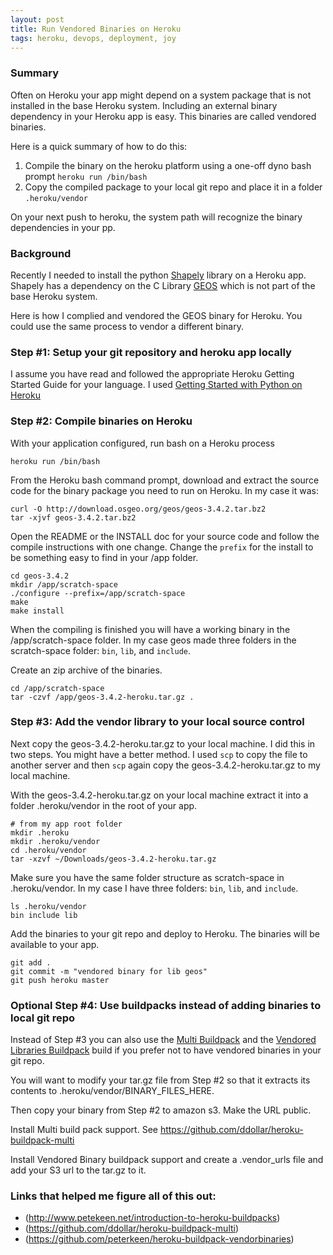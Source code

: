 ```yaml
---
layout: post
title: Run Vendored Binaries on Heroku
tags: heroku, devops, deployment, joy
---
```


### Summary 

Often on Heroku your app might depend on a system package that is not installed in the base Heroku system. Including an external binary dependency in your Heroku app is easy. This binaries are called vendored binaries. 

Here is a quick summary of how to do this:

1. Compile the binary on the heroku platform using a one-off dyno bash prompt ```heroku run /bin/bash```
1. Copy the compiled package to your local git repo and place it in a folder ```.heroku/vendor```

On your next push to heroku, the system path will recognize the binary dependencies in your pp.

### Background

Recently I needed to install the python [Shapely](https://pypi.python.org/pypi/Shapely) library on a Heroku app. Shapely has a dependency on the C Library [GEOS](http://trac.osgeo.org/geos/) which is not part of the base Heroku system. 

Here is how I complied and vendored the GEOS binary for Heroku. You could use the same process to vendor a different binary.


### Step #1: Setup your git repository and heroku app locally

I assume you have read and followed the appropriate Heroku Getting Started Guide for your language. I used [Getting Started with Python on Heroku](https://devcenter.heroku.com/articles/getting-started-with-python)


### Step #2: Compile binaries on Heroku

With your application configured, run bash on a Heroku process

    heroku run /bin/bash

From the Heroku bash command prompt, download and extract the source code for the binary package you need to run on Heroku. In my case it was:

    curl -O http://download.osgeo.org/geos/geos-3.4.2.tar.bz2
    tar -xjvf geos-3.4.2.tar.bz2


Open the README or the INSTALL doc for your source code and follow the compile instructions with one change. Change the `prefix` for the install to be something easy to find in your /app folder.

    cd geos-3.4.2
    mkdir /app/scratch-space
    ./configure --prefix=/app/scratch-space
    make
    make install

When the compiling is finished you will have a working binary in the /app/scratch-space folder. In my case geos made three folders in the scratch-space folder: `bin`, `lib`, and `include`.

Create an zip archive of the binaries. 

    cd /app/scratch-space
    tar -czvf /app/geos-3.4.2-heroku.tar.gz .

### Step #3: Add the vendor library to your local source control 

Next copy the geos-3.4.2-heroku.tar.gz to your local machine. I did this in two steps. You might have a better method. I used `scp` to copy the file to another server and then `scp` again copy the geos-3.4.2-heroku.tar.gz to my local machine. 

With the geos-3.4.2-heroku.tar.gz on your local machine extract it into a folder .heroku/vendor in the root of your app. 


    # from my app root folder
    mkdir .heroku
    mkdir .heroku/vendor
    cd .heroku/vendor
    tar -xzvf ~/Downloads/geos-3.4.2-heroku.tar.gz


Make sure you have the same folder structure as scratch-space in .heroku/vendor. In my case I have three folders: `bin`, `lib`, and `include`.

    ls .heroku/vendor
    bin include lib

Add the binaries to your git repo and deploy to Heroku. The binaries will be available to your app.

    git add .
    git commit -m "vendored binary for lib geos"
    git push heroku master

### Optional Step #4: Use buildpacks instead of adding binaries to local git repo

Instead of Step #3 you can also use the [Multi Buildpack](https://github.com/ddollar/heroku-buildpack-multi) and the [Vendored Libraries Buildpack](https://github.com/peterkeen/heroku-buildpack-vendorbinaries) build if you prefer not to have vendored binaries in your git repo. 

You will want to modify your tar.gz file from Step #2 so that it extracts its contents to .heroku/vendor/BINARY_FILES_HERE. 

Then copy your binary from Step #2 to amazon s3. Make the URL public. 

Install Multi build pack support. See https://github.com/ddollar/heroku-buildpack-multi

Install Vendored Binary buildpack support and create a .vendor_urls file  and add your S3 url to the tar.gz to it. 


### Links that helped me figure all of this out:

* (http://www.petekeen.net/introduction-to-heroku-buildpacks)
* (https://github.com/ddollar/heroku-buildpack-multi)
* (https://github.com/peterkeen/heroku-buildpack-vendorbinaries)
